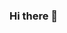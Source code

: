 ### Hi there 👋

<!--
**marcelorigoto1/marcelorigoto1** is a ✨ _special_ ✨ repository because its `README.md` (this file) appears on your GitHub profile.

### Detalhes

[![Anurag's GitHub stats](https://github-readme-stats.vercel.app/api?username=marcelorigoto1&theme=dark&show_icons=true)]
